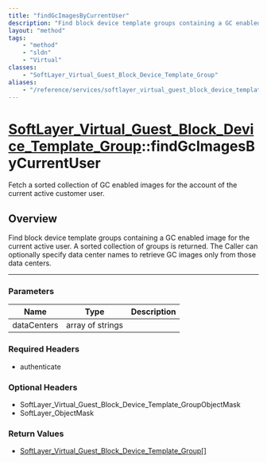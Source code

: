 ```yaml
---
title: "findGcImagesByCurrentUser"
description: "Find block device template groups containing a GC enabled image for the current active user. A sorted collection of grou... "
layout: "method"
tags:
    - "method"
    - "sldn"
    - "Virtual"
classes:
    - "SoftLayer_Virtual_Guest_Block_Device_Template_Group"
aliases:
    - "/reference/services/softlayer_virtual_guest_block_device_template_group/findGcImagesByCurrentUser"
---
```

# [SoftLayer_Virtual_Guest_Block_Device_Template_Group](/reference/services/SoftLayer_Virtual_Guest_Block_Device_Template_Group)::findGcImagesByCurrentUser

Fetch a sorted collection of GC enabled images for the account of the current active customer user. 


## Overview 
Find block device template groups containing a GC enabled image for the current active user. A sorted collection of groups is returned. The Caller can optionally specify data center names to retrieve GC images only from those data centers. 

-----

### Parameters 
|Name | Type | Description |
| --- | --- | --- |
|dataCenters| array of strings| |


### Required Headers
* authenticate


### Optional Headers
* SoftLayer_Virtual_Guest_Block_Device_Template_GroupObjectMask
* SoftLayer_ObjectMask

### Return Values
* <a href='/reference/datatypes/SoftLayer_Virtual_Guest_Block_Device_Template_Group'>SoftLayer_Virtual_Guest_Block_Device_Template_Group[] </a>




